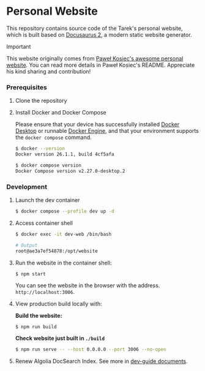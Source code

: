 # Personal Website

This repository contains source code of the Tarek's personal website, which is built based on [Docusaurus 2](https://docusaurus.io/), a modern static website generator.

> [!IMPORTANT]
> This website originally comes from [Paweł Kosiec's awesome personal website](https://github.com/pkosiec/website). You can read more details in Paweł Kosiec's README. Appreciate his kind sharing and contribution!

### Prerequisites

1. Clone the repository

2. Install Docker and Docker Compose

   Please ensure that your device has successfully installed [Docker Desktop](https://www.docker.com/products/docker-desktop) or runnable [Docker Engine](https://docs.docker.com/engine/install/), and that your environment supports the `docker compose` command.

   ```bash
   $ docker --version
   Docker version 26.1.1, build 4cf5afa

   $ docker compose version
   Docker Compose version v2.27.0-desktop.2
   ```

### Development

1. Launch the dev container

   ```bash
   $ docker compose --profile dev up -d
   ```

2. Access container shell

   ```bash
   $ docker exec -it dev-web /bin/bash

   # Output
   root@ae3a7ef54878:/opt/website
   ```

3. Run the website in the container shell:

   ```bash
   $ npm start
   ```

   You can see the website in the browser with the address. `http://localhost:3006`.

4. View production build locally with:

   **Build the website:**

   ```
   $ npm run build
   ```

   **Check website just built in `./build`**

   ```bash
   $ npm run serve -- --host 0.0.0.0 --port 3006 --no-open
   ```

5. Renew Algolia DocSearch Index. See more in [dev-guide documents](./docs/Dev-Guide/renew-algolia-docsearch-index.mdx).
